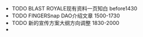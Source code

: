 - TODO BLAST ROYALE现有资料一页知白 before1430
- TODO FINGERSnap DAO介绍文章 1500-1730
- TODO 新的宣传方案大纲方向调整 1830-2000
-